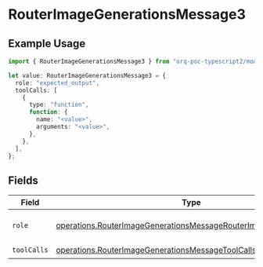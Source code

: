 # RouterImageGenerationsMessage3

## Example Usage

```typescript
import { RouterImageGenerationsMessage3 } from "orq-poc-typescript2/models/operations";

let value: RouterImageGenerationsMessage3 = {
  role: "expected_output",
  toolCalls: [
    {
      type: "function",
      function: {
        name: "<value>",
        arguments: "<value>",
      },
    },
  ],
};
```

## Fields

| Field                                                                                                                                                | Type                                                                                                                                                 | Required                                                                                                                                             | Description                                                                                                                                          |
| ---------------------------------------------------------------------------------------------------------------------------------------------------- | ---------------------------------------------------------------------------------------------------------------------------------------------------- | ---------------------------------------------------------------------------------------------------------------------------------------------------- | ---------------------------------------------------------------------------------------------------------------------------------------------------- |
| `role`                                                                                                                                               | [operations.RouterImageGenerationsMessageRouterImagesResponseRole](../../models/operations/routerimagegenerationsmessagerouterimagesresponserole.md) | :heavy_check_mark:                                                                                                                                   | The role of the prompt message                                                                                                                       |
| `toolCalls`                                                                                                                                          | [operations.RouterImageGenerationsMessageToolCalls](../../models/operations/routerimagegenerationsmessagetoolcalls.md)[]                             | :heavy_check_mark:                                                                                                                                   | N/A                                                                                                                                                  |